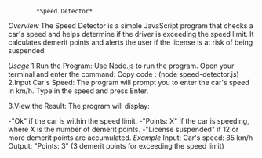             *Speed Detector*
   *Overview*
The Speed Detector is a simple JavaScript program that checks a car's speed and helps determine if the driver is exceeding the speed limit. It calculates demerit points and alerts the user if the license is at risk of being suspended.

   *Usage*
1.Run the Program: Use Node.js to run the program. Open your terminal and enter the command:
          Copy code :  (node speed-detector.js)
2.Input Car's Speed: The program will prompt you to enter the car's speed in km/h. Type in the speed and press Enter.

3.View the Result: The program will display:

-"Ok" if the car is within the speed limit.
-"Points: X" if the car is speeding, where X is the number of demerit points.
-"License suspended" if 12 or more demerit points are accumulated.
  *Example*
Input: Car's speed: 85 km/h
Output: "Points: 3" (3 demerit points for exceeding the speed limit)